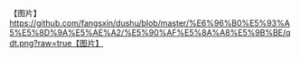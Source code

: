 【图片】https://github.com/fangsxin/dushu/blob/master/%E6%96%B0%E5%93%A5%E5%8D%9A%E5%AE%A2/%E5%90%AF%E5%8A%A8%E5%9B%BE/qdt.png?raw=true【图片】
